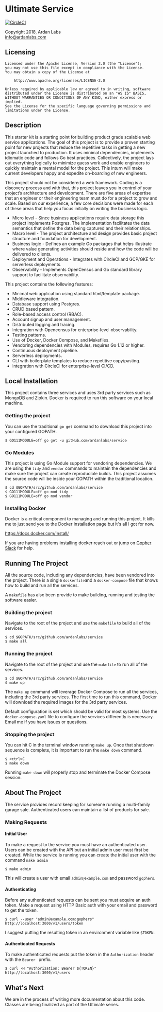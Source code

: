 # Ultimate Service

[![CircleCI](https://circleci.com/gh/ardanlabs/service.svg?style=svg)](https://circleci.com/gh/ardanlabs/service)

Copyright 2018, Ardan Labs  
info@ardanlabs.com

## Licensing

```
Licensed under the Apache License, Version 2.0 (the "License");
you may not use this file except in compliance with the License.
You may obtain a copy of the License at

    http://www.apache.org/licenses/LICENSE-2.0

Unless required by applicable law or agreed to in writing, software
distributed under the License is distributed on an "AS IS" BASIS,
WITHOUT WARRANTIES OR CONDITIONS OF ANY KIND, either express or implied.
See the License for the specific language governing permissions and
limitations under the License.
```

## Description

This starter kit is a starting point for building product grade scalable web service applications. The goal of this project is to provide a proven starting point for new projects that reduce the repetitive tasks in getting a new project launched to production. It uses minimal dependencies, implements idiomatic code and follows Go best practices. Collectively, the project lays out everything logically to minimize guess work and enable engineers to quickly maintain a mental model for the project. This inturn will make current developers happy and expedite on-boarding of new engineers.

This project should not be considered a web framework. Coding is a discovery process and with that, this project leaves you in control of your project’s architecture and development. There are five areas of expertise that an engineer or their engineering team must do for a project to grow and scale. Based on our experience, a few core decisions were made for each of these areas that help you focus initially on writing the business logic.

* Micro level - Since business applications require data storage this project implements Postgres. The implementation facilitates the data semantics that define the data being captured and their relationships.
* Macro level - The project architecture and design provides basic project structure and foundation for development.
* Business logic - Defines an example Go packages that helps illustrate where value generating activities should reside and how the code will be delivered to clients.
* Deployment and Operations - Integrates with CircleCI and GCP/GKE for serverless deployments.
* Observability - Implements OpenCensus and Go standard library support to facilitate observability.

This project contains the following features:

* Minimal web application using standard html/template package.
* Middleware integration.
* Database support using Postgres.
* CRUD based pattern.
* Role-based access control (RBAC).
* Account signup and user management.
* Distributed logging and tracing.
* Integration with Opencensus for enterprise-level observability.
* Testing patterns.
* Use of Docker, Docker Compose, and Makefiles.
* Vendoring dependencies with Modules, requires Go 1.12 or higher.
* Continuous deployment pipeline.
* Serverless deployments.
* CLI with boilerplate templates to reduce repetitive copy/pasting.
* Integration with CircleCI for enterprise-level CI/CD.

## Local Installation

This project contains three services and uses 3rd party services such as MongoDB and Zipkin. Docker is required to run this software on your local machine.

### Getting the project

You can use the traditional `go get` command to download this project into your configured GOPATH.

```
$ GO111MODULE=off go get -u gitHub.com/ardanlabs/service
```

### Go Modules

This project is using Go Module support for vendoring dependencies. We are using the `tidy` and `vendor` commands to maintain the dependencies and make sure the project can create reproducible builds. This project assumes the source code will be inside your GOPATH within the traditional location.

```
$ cd $GOPATH/src/github.com/ardanlabs/service
$ GO111MODULE=off go mod tidy
$ GO111MODULE=off go mod vendor
```

### Installing Docker

Docker is a critical component to managing and running this project. It kills me to just send you to the Docker installation page but it's all I got for now.

https://docs.docker.com/install/

If you are having problems installing docker reach out or jump on [Gopher Slack](http://invite.slack.golangbridge.org/) for help.

## Running The Project

All the source code, including any dependencies, have been vendored into the project. There is a single `dockerfile`and a `docker-compose` file that knows how to build and run all the services.

A `makefile` has also been provide to make building, running and testing the software easier.

### Building the project

Navigate to the root of the project and use the `makefile` to build all of the services.

```
$ cd $GOPATH/src/github.com/ardanlabs/service
$ make all
```

### Running the project

Navigate to the root of the project and use the `makefile` to run all of the services.

```
$ cd $GOPATH/src/github.com/ardanlabs/service
$ make up
```

The `make up` command will leverage Docker Compose to run all the services, including the 3rd party services. The first time to run this command, Docker will download the required images for the 3rd party services.

Default configuration is set which should be valid for most systems. Use the `docker-compose.yaml` file to configure the services differently is necessary. Email me if you have issues or questions.

### Stopping the project

You can hit <ctrl>C in the terminal window running `make up`. Once that shutdown sequence is complete, it is important to run the `make down` command.

```
$ <ctrl>C
$ make down
```

Running `make down` will properly stop and terminate the Docker Compose session.

## About The Project

The service provides record keeping for someone running a multi-family garage sale. Authenticated users can maintain a list of products for sale.

<!--The service uses the following models:-->

<!--<img src="https://raw.githubusercontent.com/ardanlabs/service/master/models.jpg" alt="Garage Sale Service Models" title="Garage Sale Service Models" />-->

<!--(Diagram generated with draw.io using `models.xml` file)-->

### Making Requests

#### Initial User

To make a request to the service you must have an authenticated user. Users can be created with the API but an initial admin user must first be created. While the service is running you can create the initial user with the command `make admin`

```
$ make admin
```

This will create a user with email `admin@example.com` and password `gophers`.

#### Authenticating

Before any authenticated requests can be sent you must acquire an auth token. Make a request using HTTP Basic auth with your email and password to get the token.

```
$ curl --user "admin@example.com:gophers" http://localhost:3000/v1/users/token
```

I suggest putting the resulting token in an environment variable like `$TOKEN`.

#### Authenticated Requests

To make authenticated requests put the token in the `Authorization` header with the `Bearer ` prefix.

```
$ curl -H "Authorization: Bearer ${TOKEN}" http://localhost:3000/v1/users
```

## What's Next

We are in the process of writing more documentation about this code. Classes are being finalized as part of the Ultimate series.

